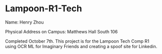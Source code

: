 # Lampoon-R1-Tech

Name: Henry Zhou

Physical Address on Campus: Matthews Hall South 106

Completed October 7th. This project is for the Lampoon Tech Comp R1 using OCR ML for Imaginary Friends and creating a spoof site for Linkedin. 
